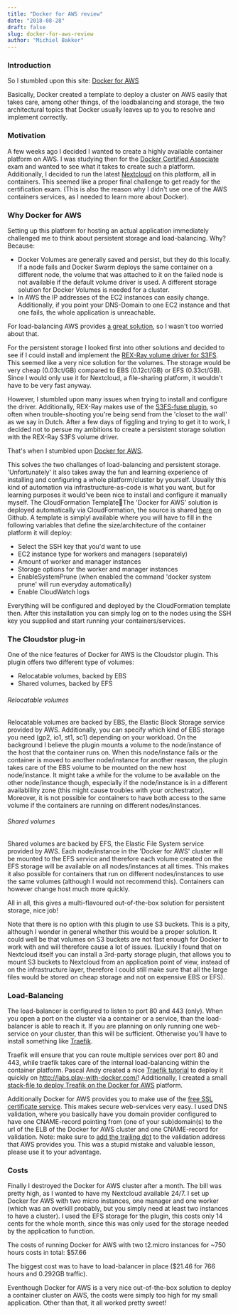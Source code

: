```yaml
---
title: "Docker for AWS review"
date: "2018-08-28"
draft: false
slug: docker-for-aws-review
author: "Michiel Bakker"
---
```


### Introduction
So I stumbled upon this site: [Docker for AWS](https://docs.docker.com/docker-for-aws/why/)

Basically, Docker created a template to deploy a cluster on AWS easily that takes care, among other things, of the loadbalancing and storage, the two architectural topics that Docker usually leaves up to you to resolve and implement correctly. 

### Motivation
A few weeks ago I decided I wanted to create a highly available container platform on AWS. I was studying then for the [Docker Certified Associate](https://success.docker.com/certification) exam and wanted to see what it takes to create such a platform. Additionally, I decided to run the latest [Nextcloud](https://nextcloud.com/) on this platform, all in containers. This seemed like a proper final challenge to get ready for the certification exam. (This is also the reason why I didn't use one of the AWS containers services, as I needed to learn more about Docker).

### Why Docker for AWS
Setting up this platform for hosting an actual application immediately challenged me to think about persistent storage and load-balancing. Why? Because:

* Docker Volumes are generally saved and persist, but they do this locally. If a node fails and Docker Swarm deploys the same container on a different node, the volume that was attached to it on the failed node is not available if the default volume driver is used. A different storage solution for Docker Volumes is needed for a cluster.
* In AWS the IP addresses of the EC2 instances can easily change. Additionally, if you point your DNS-Domain to one EC2 instance and that one fails, the whole application is unreachable.

For load-balancing AWS provides [a great solution](https://aws.amazon.com/elasticloadbalancing), so I wasn't too worried about that. 

For the persistent storage I looked first into other solutions and decided to see if I could install and implement the [REX-Ray volume driver for S3FS](https://rexray.readthedocs.io/en/latest/user-guide/schedulers/docker/plug-ins/aws/#simple-storage-service). This seemed like a very nice solution for the volumes. The storage would be very cheap (0.03ct/GB) compared to EBS (0.12ct/GB) or EFS (0.33ct/GB). Since I would only use it for Nextcloud, a file-sharing platform, it wouldn't have to be very fast anyway.

However, I stumbled upon many issues when trying to install and configure the driver. Additionally, REX-Ray makes use of the [S3FS-fuse plugin](https://github.com/s3fs-fuse/s3fs-fuse/wiki/Fuse-Over-Amazon), so often when trouble-shooting you're being send from the 'closet to the wall' as we say in Dutch. After a few days of figgling and trying to get it to work, I decided not to persue my ambitions to create a persistent storage solution with the REX-Ray S3FS volume driver.

That's when I stumbled upon [Docker for AWS](https://docs.docker.com/docker-for-aws/why/).

This solves the two challanges of load-balancing and persistent storage. 'Unfortunately' it also takes away the fun and learning experience of installing and configuring a whole platform/cluster by yourself. Usually this kind of automation via infrastructure-as-code is what you want, but for learning purposes it would've been nice to install and configure it manually myself.
The CloudFormation TemplateThe 'Docker for AWS' solution is deployed automatically via CloudFormation, the source is shared [here](https://github.com/docker/for-aws) on Github. A template is simplyl available where you will have to fill in the following variables that define the size/architecture of the container platform it will deploy:

* Select the SSH key that you'd want to use
* EC2 instance type for workers and managers (separately)
* Amount of worker and manager instances
* Storage options for the worker and manager instances
* EnableSystemPrune (when enabled the command 'docker system prune' will run everyday automatically)
* Enable CloudWatch logs 

Everything will be configured and deployed by the CloudFormation template then. After this installation you can simply log on to the nodes using the SSH key you supplied and start running your containers/services.  

### The Cloudstor plug-in
One of the nice features of Docker for AWS is the Cloudstor plugin. This plugin offers two different type of volumes:

* Relocatable volumes, backed by EBS
* Shared volumes, backed by EFS

###### Relocatable volumes
Relocatable volumes are backed by EBS, the Elastic Block Storage service provided by AWS. Additionally, you can specify which kind of EBS storage you need (gp2, io1, st1, sc1) depending on your workload. On the background I believe the plugin mounts a volume to the node/instance of the host that the container runs on. When this node/instance fails or the container is moved to another node/instance for another reason, the plugin takes care of the EBS volume to be mounted on the new host node/instance. It might take a while for the volume to be available on the other node/instance though, especially if the node/instance is in a different availablility zone (this might cause troubles with your orchestrator). Moreover, it is not possible for containers to have both access to the same volume if the containers are running on different nodes/instances.

###### Shared volumes
Shared volumes are backed by EFS, the Elastic File System service provided by AWS. Each node/instance in the 'Docker for AWS' cluster will be mounted to the EFS service and therefore each volume created on the EFS storage will be available on all nodes/instances at all times. This makes it also possible for containers that run on different nodes/instances to use the same volumes (although I would not recommend this). Containers can however change host much more quickly.

All in all, this gives a multi-flavoured out-of-the-box solution for persistent storage, nice job!

Note that there is no option with this plugin to use S3 buckets. This is a pity, although I wonder in general whether this would be a proper solution. It could well be that volumes on S3 buckets are not fast enough for Docker to work with and will therefore cause a lot of issues. (Luckily I found that on Nextcloud itself you can install a 3rd-party storage plugin, that allows you to mount S3 buckets to Nextcloud from an application point of view, instead of on the infrastructure layer, therefore I could still make sure that all the large files would be stored on cheap storage and not on expensive EBS or EFS).

### Load-Balancing
The load-balancer is configured to listen to port 80 and 443 (only). When you open a port on the cluster via a container or a service, than the load-balancer is able to reach it. If you are planning on only running one web-service on your cluster, than this will be sufficient. Otherwise you'll have to install something like [Traefik](https://traefik.io/). 

Traefik will ensure that you can route multiple services over port 80 and 443, while traefik takes care of the internal load-balancing within the container platform. Pascal Andy created a nice [Traefik tutorial](https://pascalandy.com/blog/traefik-demo-docker-stack-and-play-with-docker/) to deploy it quickly on http://labs.play-with-docker.com/! Additionally, I created a small [stack-file to deploy Treafik on the Docker for AWS](https://github.com/mvbakker/Traefik_setup) platform.

Additionally Docker for AWS provides you to make use of the [free SSL certificate service](https://aws.amazon.com/certificate-manager/). This makes secure web-services very easy. I used DNS validation, where you basically have you domain provider configured to have one CNAME-record pointing from (one of your sub)domain(s) to the url of the ELB of the Docker for AWS cluster and one CNAME-record for validation. Note: make sure to [add the trailing dot](http://www.dns-sd.org/trailingdotsindomainnames.html) to the validation address that AWS provides you. This was a stupid mistake and valuable lesson, please use it to your advantage.

### Costs
Finally I destroyed the Docker for AWS cluster after a month. The bill was pretty high, as I wanted to have my Nextcloud available 24/7. I set up Docker for AWS with two micro instances, one manager and one worker (which was an overkill probably, but you simply need at least two instances to have a cluster). I used the EFS storage for the plugin, this costs only 14 cents for the whole month, since this was only used for the storage needed by the application to function. 

The costs of running Docker for AWS with two t2.micro instances for ~750 hours costs in total: $57.66

The biggest cost was to have to load-balancer in place ($21.46 for 766 hours and 0.292GB traffic).

Eventhough Docker for AWS is a very nice out-of-the-box solution to deploy a container cluster on AWS, the costs were simply too high for my small application. Other than that, it all worked pretty sweet!
